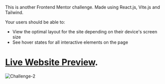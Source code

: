 This is another Frontend Mentor challenge. Made using React.js, Vite.js and Tailwind. 

Your users should be able to:

- View the optimal layout for the site depending on their device's screen size
- See hover states for all interactive elements on the page

# [Live Website Preview](https://frontmentor2nikola93.netlify.app/).

![Challenge-2](https://user-images.githubusercontent.com/95870159/204062853-588d8c91-4e19-4901-940c-597ea19e352b.png)
